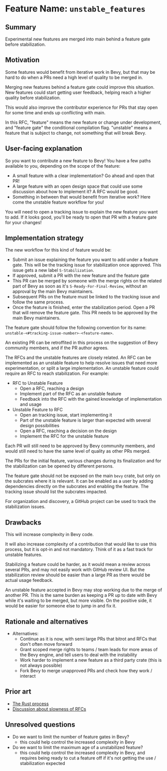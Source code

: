 # Feature Name: `unstable_features`

## Summary

Experimental new features are merged into main behind a feature gate before stabilization.

## Motivation

Some features would benefit from iterative work in Bevy, but that may be hard to do when a PRs need a high level of quality to be merged in. 

Merging new features behind a feature gate could improve this situation. New features could start getting user feedback, helping reach a higher quality before stabilization.

This would also improve the contributor experience for PRs that stay open for some time and ends up conflicting with main.

In this RFC, "feature" means the new feature or change under development, and "feature gate" the conditional compilation flag. "unstable" means a feature that is subject to change, not something that will break Bevy.

## User-facing explanation

So you want to contribute a new feature to Bevy! You have a few paths available to you, depending on the scope of the feature:
- A small feature with a clear implementation? Go ahead and open that PR!
- A large feature with an open design space that could use some discussion about how to implement it? A RFC would be good.
- Something in between that would benefit from iterative work? Here come the unstable feature workflow for you!

You will need to open a tracking issue to explain the new feature you want to add. If it looks good, you'll be ready to open that PR with a feature gate for your changes!

## Implementation strategy

The new workflow for this kind of feature would be:
- Submit an issue explaining the feature you want to add under a feature gate. This will be the tracking issue for stabilization once approved. This issue gets a new label `S-Stabilization`.
- If approved, submit a PR with the new feature and the feature gate
- This PR can be merged by someone with the merge rights on the related part of Bevy as soon as it's `S-Ready-For-Final-Review`, without an approval by the main Bevy maintainers.
- Subsequent PRs on the feature must be linked to the tracking issue and follow the same process.
- Once the feature is finished, enter the stabilization period. Open a PR that will remove the feature gate. This PR needs to be approved by the main Bevy maintainers.

The feature gate should follow the following convention for its name: `unstable-<#tracking-issue-number>-<feature-name>`.

An existing PR can be retroffited in this process on the suggestion of Bevy community members, and if the PR author agrees.

The RFCs and the unstable features are closely related. An RFC can be implemented as an unstable feature to help resolve issues that need more experimentation, or split a large implementation. An unstable feature could require an RFC to reach stabilization. For example:
- RFC to Unstable Feature
    - Open a RFC, reaching a design
    - Implement part of the RFC as an unstable feature
    - Feedback into the RFC with the gained knowledge of implementation and usage
- Unstable Feature to RFC
    - Open an tracking issue, start implementing it
    - Part of the unstable feature is larger than expected with several design possibilities
    - Open a RFC, reaching a decision on the design
    - Implement the RFC for the unstable feature


Each PR will still need to be approved by Bevy community members, and would still need to have the same level of quality as other PRs merged.

The PRs for the initial feature, various changes during its finalization and for the stabilization can be opened by different persons.

The feature gate should not be exposed on the main `bevy` crate, but only on the subcrates where it is relevant. It can be enabled as a user by adding dependencies directly on the subcrates and enabling the feature. The tracking issue should list the subcrates impacted.

For organization and discovery, a GitHub project can be used to track the stabilization issues.

## Drawbacks

This will increase complexity in Bevy code.

It will also increase complexity of a contribution that would like to use this process, but it is opt-in and not mandatory. Think of it as a fast track for unstable features.

Stabilizing a feature could be harder, as it would mean a review across several PRs, and may not easily work with GitHub review UI. But the stabilization review should be easier than a large PR as there would be actual usage feedback.

An unstable feature accepted in Bevy may stop working due to the merge of another PR. This is the same burden as keeping a PR up to date with Bevy while it's waiting to be merged, but more visible. On the positive side, it would be easier for someone else to jump in and fix it.

## Rationale and alternatives

- Alternatives:
    - Continue as it is now, with semi large PRs that bitrot and RFCs that don't often move forward
    - Grant scoped merge rights to teams / team leads for more areas of the Bevy engine, and tell users to deal with the instability
    - Work harder to implement a new feature as a third party crate (this is not always possible)
    - Fork Bevy to merge unapproved PRs and check how they work / interact

## Prior art

- [The Rust process](https://rustc-dev-guide.rust-lang.org/implementing_new_features.html)
- [Discussion about slowness of RFCs](https://www.reddit.com/r/rust/comments/sy65f7/we_need_to_talk_about_rfcs/)

## Unresolved questions

- Do we want to limit the number of feature gates in Bevy?
    - this could help control the increased complexity in Bevy
- Do we want to limit the maximum age of a unstabilized feature?
    - this could help control the increased complexity in Bevy, and requires being ready to cut a feature off if it's not getting the use / stabilization expected

